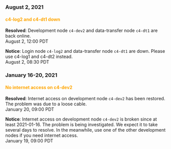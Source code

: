 ### August 2, 2021

#### <span style="color: orange;">c4-log2 and c4-dt1 down</span>

**Resolved**: Development node `c4-dev2` and data-transfer node `c4-dt1` are back online.
<br><span class="timestamp">August 2, 12:00 PDT</span>

**Notice**: Login node `c4-log2` and data-transfer node `c4-dt1` are down.  Please use c4-log1 and c4-dt2 instead.
<br><span class="timestamp">August 2, 08:30 PDT</span>


### January 16-20, 2021

#### <span style="color: orange;">No internet access on c4-dev2</span>

**Resolved**: Internet access on development node `c4-dev2` has been restored. The problem was due to a loose cable.
<br><span class="timestamp">January 20, 09:00 PDT</span>

**Notice**: Internet access on development node `c4-dev2` is broken since at least 2021-01-16.  The problem is being investigated.  We expect it to take several days to resolve.  In the meanwhile, use one of the other development nodes if you need internet access.
<br><span class="timestamp">January 19, 09:00 PDT</span>
